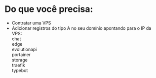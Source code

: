 # Do que você precisa:

- Contratar uma VPS
- Adicionar registros do tipo A no seu domínio apontando para o IP da VPS:  
chat  
edge  
evolutionapi  
portainer  
storage  
traefik  
typebot  